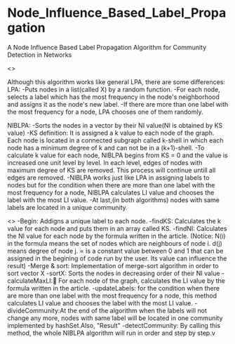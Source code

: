 # Node_Influence_Based_Label_Propagation
A Node Influence Based Label Propagation Algorithm for Community Detection in Networks

<<Description of NIBLPA algorithm>>

Although this algorithm works like general LPA, there are some differences:
LPA:
    -Puts nodes in a list(called X) by a random function.
    -For each node, selects a label which has the most frequency in the node's neighborhood and assigns it as the node's new label.
    -If there are more than one label with the most frequency for a node, LPA chooses one of them randomly.

NIBLPA:
    -Sorts the nodes in a vector by their NI value(NI is obtained by KS value)
    -KS definition: It is assigned a k value to each node of the graph. Each node is located in a connected subgraph called k-shell in which each node has a minimum degree of k and can not be in a (k+1)-shell.
    -To calculate k value for each node, NIBLPA begins from KS = 0 and the value is increased one unit level by level. In each level, edges of nodes with maximum degree of KS are removed. This process will continue untill all edges are removed.
    -NIBLPA works just like LPA in assigning labels to nodes but for the condition when there are more than one label with the most frequency for a node, NIBLPA calculates LI value and chooses the label with the most LI value.
    -At last,(in both algorithms) nodes with same labels are located in a unique community.
    
    
<<A brief explaination for methods used in the NIBLPA code>>
    -Begin: Addigns a unique label to each node.
    -findKS: Calculates the k value for each node and puts them in an array called KS.
    -findNI: Calculates the NI value for each node by the formula written in the article.
    (Notice:
    N(i) in the formula means the set of nodes which are neighbours of node i. 
    d(j) means degree of node j. 
    ∝ is a constant value between 0 and 1 that can be assigned in the begining of code run by the user. Its value can influence the result)
    -Merge & sort: Implementation of merge-sort algorithm in order to sort vector X
    -sortX: Sorts the nodes in decreasing order of their NI value
    -calculateMaxLI: ّFor each node of the graph, calculates the LI value by the formula written in the article.
    -updateLabels: for the condition when there are more than one label with the most frequency for a node, this method calculates LI value and chooses the label with the most LI value.
    -divideCommunity:At the end of the algorithm when the labels will not change any more, nodes with same label will be located in one community implemented by hashSet.Also, "Result" 
    -detectCommunity: By calling this method, the whole NIBLPA algorithm will run in order and step by step.v
    
